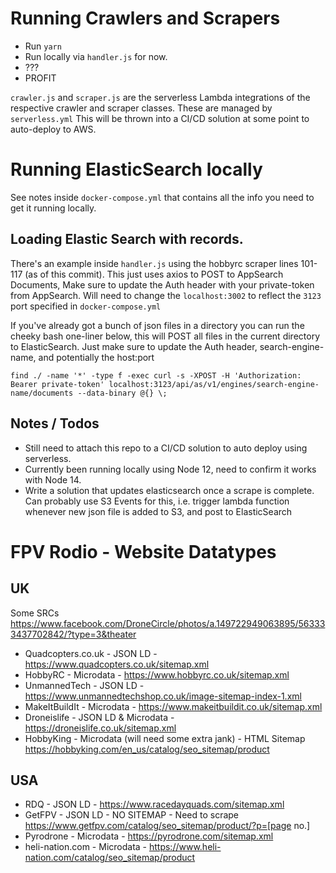 # Running Crawlers and Scrapers
* Run `yarn`
* Run locally via `handler.js` for now.
* ???
* PROFIT

`crawler.js` and `scraper.js` are the serverless Lambda integrations of the
respective crawler and scraper classes. These are managed by `serverless.yml`
This will be thrown into a CI/CD solution at some point to auto-deploy to AWS.

# Running ElasticSearch locally
See notes inside `docker-compose.yml` that contains all the info you need to get it running
locally.

## Loading Elastic Search with records.
There's an example inside `handler.js` using the hobbyrc scraper lines 101-117 (as of this commit).
This just uses axios to POST to AppSearch Documents, Make sure to update the Auth header with your private-token from AppSearch.
Will need to change the `localhost:3002` to reflect the `3123` port specified in `docker-compose.yml`

If you've already got a bunch of json files in a directory you can run the cheeky bash one-liner below, this will POST all files in the current directory to ElasticSearch. Just make sure to update the Auth header, search-engine-name, and potentially the host:port
```
find ./ -name '*' -type f -exec curl -s -XPOST -H 'Authorization: Bearer private-token' localhost:3123/api/as/v1/engines/search-engine-name/documents --data-binary @{} \;
```

## Notes / Todos
* Still need to attach this repo to a CI/CD solution to auto deploy using serverless.
* Currently been running locally using Node 12, need to confirm it works with Node 14.
* Write a solution that updates elasticsearch once a scrape is complete. Can probably use S3 Events for this, i.e. trigger lambda function whenever new json file is added to S3, and post to ElasticSearch

# FPV Rodio - Website Datatypes

## UK
Some SRCs https://www.facebook.com/DroneCircle/photos/a.149722949063895/563333437702842/?type=3&theater

* Quadcopters.co.uk - JSON LD - https://www.quadcopters.co.uk/sitemap.xml
* HobbyRC - Microdata - https://www.hobbyrc.co.uk/sitemap.xml
* UnmannedTech - JSON LD - https://www.unmannedtechshop.co.uk/image-sitemap-index-1.xml
* MakeItBuildIt - Microdata - https://www.makeitbuildit.co.uk/sitemap.xml
* Droneislife - JSON LD & Microdata - https://droneislife.co.uk/sitemap.xml
* HobbyKing - Microdata (will need some extra jank) - HTML Sitemap https://hobbyking.com/en_us/catalog/seo_sitemap/product

## USA
* RDQ - JSON LD - https://www.racedayquads.com/sitemap.xml
* GetFPV - JSON LD - NO SITEMAP - Need to scrape https://www.getfpv.com/catalog/seo_sitemap/product/?p=[page no.]
* Pyrodrone - Microdata - https://pyrodrone.com/sitemap.xml
* heli-nation.com - Microdata - https://www.heli-nation.com/catalog/seo_sitemap/product
